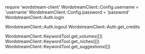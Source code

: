 require 'wordstream-client'
WordstreamClient::Config.username = 'username'
WordstreamClient::Config.password = 'password'
WordstreamClient::Auth.login

WordstreamClient::Auth.logout
WordstreamClient::Auth.get_credits

WordstreamClient::KeywordTool.get_volumes([])
WordstreamClient::KeywordTool.get_niches([])
WordstreamClient::KeywordTool.get_suggestions([])
